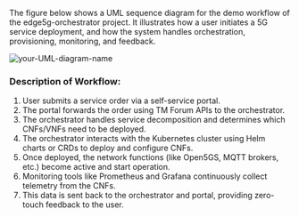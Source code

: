 The figure below shows a UML sequence diagram for the demo workflow of the edge5g-orchestrator project. It illustrates how a user initiates a 5G service deployment, and how the system handles orchestration, provisioning, monitoring, and feedback.

![your-UML-diagram-name](http://www.plantuml.com/plantuml/proxy?cache=no&src=https://raw.githubusercontent.com/Siong23/edge5g-orchestrator/refs/heads/main/demo/workflow.puml)

### Description of Workflow:
1. User submits a service order via a self-service portal.
2. The portal forwards the order using TM Forum APIs to the orchestrator.
3. The orchestrator handles service decomposition and determines which CNFs/VNFs need to be deployed.
4. The orchestrator interacts with the Kubernetes cluster using Helm charts or CRDs to deploy and configure CNFs.
5. Once deployed, the network functions (like Open5GS, MQTT brokers, etc.) become active and start operation.
6. Monitoring tools like Prometheus and Grafana continuously collect telemetry from the CNFs.
7. This data is sent back to the orchestrator and portal, providing zero-touch feedback to the user.
